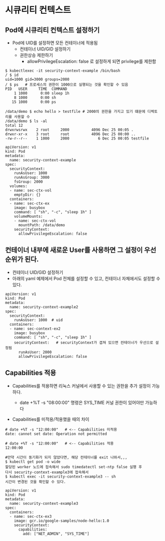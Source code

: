 # 시큐리티 컨텍스트

## Pod에 시큐리티 컨텍스트 설정하기
  - Pod에 UID를 설정하면 모든 컨테이너에 적용됨
    - 컨테이너 UID/GID 설정하기
    - 권한상승 제한하기
      - allowPrivilegeEscalation: false 로 설정하게 되면 privilege를 제한함

```
$ kubectlexec -it security-context-example /bin/bash
/ $ id
uid=1000 gid=3000 groups=2000
/ $ ps   # 프로세스의 권한이 1000으로 실행되는 것을 확인할 수 있음
PID   USER     TIME  COMMAND
    1 1000      0:00 sleep 1h
    8 1000      0:00 sh
   15 1000      0:00 ps
```

```
/data/demo $ echo hello > testfile # 2000의 권한을 가지고 있기 떄문에 디렉토리를 사용할 수 
/data/demo $ ls -al
total 12
drwxrwsrwx    2 root     2000          4096 Dec 25 00:05 .
drwxr-xr-x    3 root     root          4096 Dec 25 00:00 ..
-rw-r--r--    1 1000     2000             6 Dec 25 00:05 testfile
```

```
apiVersion: v1
kind: Pod
metadata:
  name: security-context-example
spec:
  securityContext:
    runAsUser: 1000
    runAsGroup: 3000
    fsGroup: 2000
  volumes:
  - name: sec-ctx-vol
    emptyDir: {}
  containers:
  - name: sec-ctx-ex
    image: busybox
    command: [ "sh", "-c", "sleep 1h" ]
    volumeMounts:
    - name: sec-ctx-vol
      mountPath: /data/demo
    securityContext:
      allowPrivilegeEscalation: false
```


## 컨테이너 내부에 새로운 User를 사용하면 그 설정이 우선순위가 된다.
  - 컨테이너 UID/GID 설정하기
  - 아래의 yaml 예제에서 Pod 전체를 설정할 수 있고, 컨테이너 자체에서도 설정할 수 있다.   


```
apiVersion: v1
kind: Pod
metadata:
  name: security-context-example2
spec:
  securityContext:
    runAsUser: 1000  # uid
  containers:
  - name: sec-context-ex2
    image: busybox
    command: [ "sh", "-c", "sleep 1h" ]
    securityContext:   # securityContext가 겹쳐 있으면 컨테이너가 우선으로 설정됨
      runAsUser: 2000
      allowPrivilegeEscalation: false  
```

## Capabilities 적용
  - Capabilities를 적용하면 리눅스 커널에서 사용할 수 있는 권한을 추가 설정이 가능하다.
    - date +%T -s "08:00:00" 명령은 SYS_TIME 커널 권한이 있어야만 가능하다


- Capabilities를 미적용/적용했을 때의 차이
```
# date +%T -s "12:00:00"   # <-- Capabilities 미적용 
date: cannot set date: Operation not permitted
```

```
# date +%T -s "12:00:00"   # <-- Capabilities 적용 
12:00:00

#만약 시간이 동기화가 되지 않았다면, 해당 컨테이너를 exit 나와서,,,
$ kubectl get pod -o wide 
할당된 worker 노드에 접속해서 sudo timedatectl set-ntp false 실행 후
다시 security-context-example3에 접속해서
$ kubectl exec -it security-context-example3 -- sh
시간이 변경된 것을 확인할 수 있다.
```

```
apiVersion: v1
kind: Pod
metadata:
  name: security-context-example3
spec:
  containers:
  - name: sec-ctx-ex3
    image: gcr.io/google-samples/node-hello:1.0
    securityContext:
      capabilities:
        add: ["NET_ADMIN", "SYS_TIME"]
```


